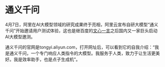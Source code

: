 # 通义千问

<div class="_3ygOc lg-fl ">

<span class="bjh-p">4月7日，阿里在AI大模型领域的研究成果终于亮相，阿里云宣布自研大模型“通义千问”开始邀请用户测试体验，这也是继百度的<a href="https://ai-bot.cn/sites/669.html">文心一言</a>之后国内又一家巨头启动AI大模型邀测。</span>

</div>
<div class="_3ygOc lg-fl ">

<span class="bjh-p">通义千问的官网是tongyi.aliyun.com，打开网址后，可以看到它的自我介绍：“我是通义千问，一个专门响应人类指令的大模型。我服务于人类，致力于让生活更美好。我是效率助手，也是点子生成机”。</span>

</div>